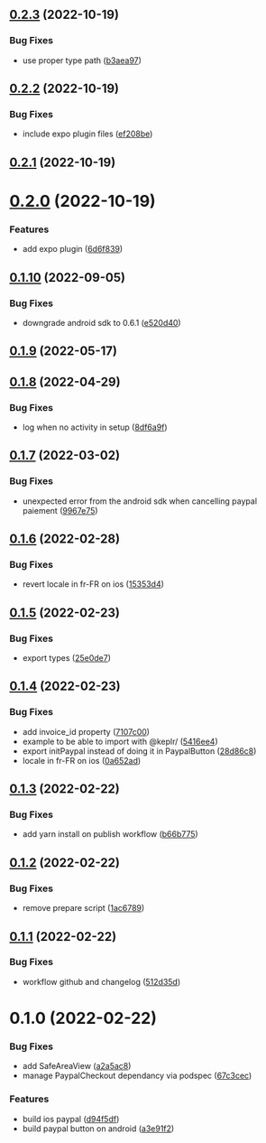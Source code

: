## [0.2.3](https://github.com/keplr-team/paypal-react-native/compare/0.2.2...0.2.3) (2022-10-19)


### Bug Fixes

* use proper type path ([b3aea97](https://github.com/keplr-team/paypal-react-native/commit/b3aea974b0410283b8f75bd0925585a988de827a))

## [0.2.2](https://github.com/keplr-team/paypal-react-native/compare/0.2.1...0.2.2) (2022-10-19)


### Bug Fixes

* include expo plugin files ([ef208be](https://github.com/keplr-team/paypal-react-native/commit/ef208be059121990661e78afbc7fce64cab7677f))

## [0.2.1](https://github.com/keplr-team/paypal-react-native/compare/0.2.0...0.2.1) (2022-10-19)

# [0.2.0](https://github.com/keplr-team/paypal-react-native/compare/0.1.10...0.2.0) (2022-10-19)


### Features

* add expo plugin ([6d6f839](https://github.com/keplr-team/paypal-react-native/commit/6d6f83966566021a644542f5f616e676cc94431a))

## [0.1.10](https://github.com/keplr-team/paypal-react-native/compare/0.1.9...0.1.10) (2022-09-05)


### Bug Fixes

* downgrade android sdk to 0.6.1 ([e520d40](https://github.com/keplr-team/paypal-react-native/commit/e520d4016fb10d7f2f6a2dd70493182d7091f9cd))

## [0.1.9](https://github.com/keplr-team/paypal-react-native/compare/0.1.8...0.1.9) (2022-05-17)

## [0.1.8](https://github.com/keplr-team/paypal-react-native/compare/0.1.7...0.1.8) (2022-04-29)


### Bug Fixes

* log when no activity in setup ([8df6a9f](https://github.com/keplr-team/paypal-react-native/commit/8df6a9ff076dcc37b2ff98951ebde82d04da156f))

## [0.1.7](https://github.com/keplr-team/paypal-react-native/compare/0.1.6...0.1.7) (2022-03-02)


### Bug Fixes

* unexpected error from the android sdk when cancelling paypal paiement ([9967e75](https://github.com/keplr-team/paypal-react-native/commit/9967e7543aef3d6ed4b68d96e4a7adb79a638067))

## [0.1.6](https://github.com/keplr-team/paypal-react-native/compare/0.1.5...0.1.6) (2022-02-28)


### Bug Fixes

* revert locale in fr-FR on ios ([15353d4](https://github.com/keplr-team/paypal-react-native/commit/15353d4242f2244887bde0daecb695128c26dc4c))

## [0.1.5](https://github.com/keplr-team/paypal-react-native/compare/0.1.4...0.1.5) (2022-02-23)


### Bug Fixes

* export types ([25e0de7](https://github.com/keplr-team/paypal-react-native/commit/25e0de742ebdc093c8166dec146a3a95b3fa667f))

## [0.1.4](https://github.com/keplr-team/paypal-react-native/compare/0.1.3...0.1.4) (2022-02-23)


### Bug Fixes

* add invoice_id property ([7107c00](https://github.com/keplr-team/paypal-react-native/commit/7107c00f02d140c0d022620f06e29fe32bc952ba))
* example to be able to import with @keplr/ ([5416ee4](https://github.com/keplr-team/paypal-react-native/commit/5416ee44660485190cfa5fe1fbfd76caeb82fb52))
* export initPaypal instead of doing it in PaypalButton ([28d86c8](https://github.com/keplr-team/paypal-react-native/commit/28d86c8d471619ecf39201fd7c0b19657d950bc8))
* locale in fr-FR on ios ([0a652ad](https://github.com/keplr-team/paypal-react-native/commit/0a652adbd054e9c5ab5984e4072a9412f88c1b42))

## [0.1.3](https://github.com/keplr-team/paypal-react-native/compare/0.1.2...0.1.3) (2022-02-22)


### Bug Fixes

* add yarn install on publish workflow ([b66b775](https://github.com/keplr-team/paypal-react-native/commit/b66b775c8f9a4311a3fb2360bdca1d88f9e0b8e6))

## [0.1.2](https://github.com/keplr-team/paypal-react-native/compare/0.1.1...0.1.2) (2022-02-22)


### Bug Fixes

* remove prepare script ([1ac6789](https://github.com/keplr-team/paypal-react-native/commit/1ac6789357e976465d953cfdfa8dd9dc6520de55))

## [0.1.1](https://github.com/keplr-team/paypal-react-native/compare/0.1.0...0.1.1) (2022-02-22)


### Bug Fixes

* workflow github and changelog ([512d35d](https://github.com/keplr-team/paypal-react-native/commit/512d35db78c64b531b90809df0e62e2c4b8a1ef2))

# 0.1.0 (2022-02-22)


### Bug Fixes

* add SafeAreaView ([a2a5ac8](https://github.com/keplr-team/paypal-react-native/commit/a2a5ac8faf0d1c2d6b71b63ca4c1a28f8cbb5bbc))
* manage PaypalCheckout dependancy via podspec ([67c3cec](https://github.com/keplr-team/paypal-react-native/commit/67c3cec58617e9171d658ec4ebf3054ed21dc488))


### Features

* build ios paypal ([d94f5df](https://github.com/keplr-team/paypal-react-native/commit/d94f5df73f4d1e3d85e3225e5dd239f246dab51c))
* build paypal button on android ([a3e91f2](https://github.com/keplr-team/paypal-react-native/commit/a3e91f254de2846f1a13b6be41a1f14c3a82a30e))


